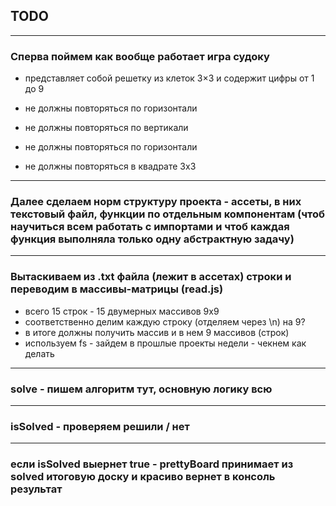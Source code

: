 ## TODO

---

### Сперва поймем как вообще работает игра судоку

- представляет собой решетку из клеток 3×3 и содержит цифры от 1 до 9

- не должны повторяться по горизонтали
- не должны повторяться по вертикали
- не должны повторяться по горизонтали
- не должны повторяться в квадрате 3х3

---

### Далее сделаем норм структуру проекта - ассеты, в них текстовый файл, функции по отдельным компонентам (чтоб научиться всем работать с импортами и чтоб каждая функция выполняла только одну абстрактную задачу)

---

### Вытаскиваем из .txt файла (лежит в ассетах) строки и переводим в массивы-матрицы (read.js)

- всего 15 строк - 15 двумерных массивов 9х9
- соответственно делим каждую строку (отделяем через \n) на 9?
- в итоге должны получить массив и в нем 9 массивов (строк)
- используем fs - зайдем в прошлые проекты недели - чекнем как делать

---

### solve - пишем алгоритм тут, основную логику всю

---

### isSolved - проверяем решили / нет

---

### если isSolved выернет true - prettyBoard принимает из solved итоговую доску и красиво вернет в консоль результат
